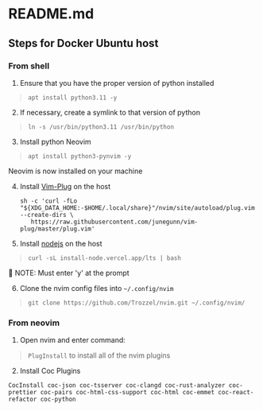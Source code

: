 # README.md

## Steps for Docker Ubuntu host

### From shell

1. Ensure that  you have the proper version of python installed
> `apt install python3.11 -y`

2. If necessary, create a symlink to that version of python
> `ln -s /usr/bin/python3.11 /usr/bin/python`

3. Install python Neovim
> `apt install python3-pynvim -y`

Neovim is now installed on your machine

4. Install [Vim-Plug](https://github.com/junegunn/vim-plug) on the host
    ```
    sh -c 'curl -fLo "${XDG_DATA_HOME:-$HOME/.local/share}"/nvim/site/autoload/plug.vim --create-dirs \
       https://raw.githubusercontent.com/junegunn/vim-plug/master/plug.vim'
    ```

5. Install [nodejs](https://nodejs.org/en/download/) on the host
> `curl -sL install-node.vercel.app/lts | bash`

📝 NOTE: Must enter 'y' at the prompt

6. Clone the nvim config files into `~/.config/nvim`
> `git clone https://github.com/Trozzel/nvim.git ~/.config/nvim/`

### From neovim

1. Open nvim and enter command:
> `PlugInstall` to install all of the nvim plugins

2. Install Coc Plugins
```
CocInstall coc-json coc-tsserver coc-clangd coc-rust-analyzer coc-prettier coc-pairs coc-html-css-support coc-html coc-emmet coc-react-refactor coc-python
```
